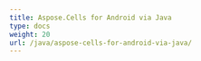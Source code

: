 ```yaml
---
title: Aspose.Cells for Android via Java
type: docs
weight: 20
url: /java/aspose-cells-for-android-via-java/
---
```



